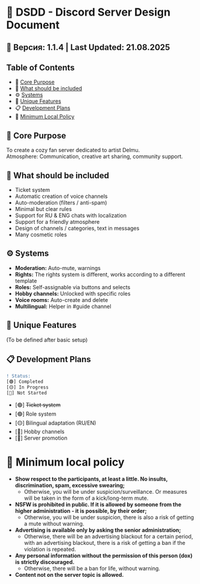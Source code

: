 # 📑 DSDD - Discord Server Design Document

## 📌 Версия: 1.1.4 | Last Updated: 21.08.2025

## Table of Contents
- 🎯 [Core Purpose](#-core-purpose)
- 📌 [What should be included](#-what-should-be-included)
- ⚙️ [Systems](#️-systems)
- 🌟 [Unique Features](#-unique-features)
- 📋 [Development Plans](#-development-plans)
- 📜 [Minimum Local Policy](#-minimum-local-policy)

## 🎯 Core Purpose
To create a cozy fan server dedicated to artist Delmu.  
Atmosphere: Communication, creative art sharing, community support.

## 📌 What should be included
- Ticket system
- Automatic creation of voice channels
- Auto-moderation (filters / anti-spam)
- Minimal but clear rules
- Support for RU & ENG chats with localization
- Support for a friendly atmosphere
- Design of channels / categories, text in messages
- Many cosmetic roles

## ⚙️ Systems
- **Moderation:** Auto-mute, warnings
- **Rights:** The rights system is different, works according to a different template
- **Roles:** Self-assignable via buttons and selects
- **Hobby channels:** Unlocked with specific roles
- **Voice rooms:** Auto-create and delete
- **Multilingual:** Helper in #guide channel

## 🌟 Unique Features
(To be defined after basic setup)

## 📋 Development Plans
```diff
! Status:
[🟢] Completed
[🟡] In Progress
[🔴] Not Started
```
- [🟢] ~~Ticket system~~
- [🟢] Role system
- [🟡] Bilingual adaptation (RU/EN)
- [🔴] Hobby channels
- [🔴] Server promotion

# 📜 Minimum local policy
- **Show respect to the participants, at least a little. No insults, discrimination, spam, excessive swearing;**
   - Otherwise, you will be under suspicion/surveillance. Or measures will be taken in the form of a kick/long-term mute.
- **NSFW is prohibited in public. If it is allowed by someone from the higher administration - it is possible, by their order;**
   - Otherwise, you will be under suspicion, there is also a risk of getting a mute without warning.
- **Advertising is available only by asking the senior administration;**
   - Otherwise, there will be an advertising blackout for a certain period, with an advertising blackout, there is a risk of getting a ban if the violation is repeated.
- **Any personal information without the permission of this person (dox) is strictly discouraged.**
   - Otherwise, there will be a ban for life, without warning.
- **Content not on the server topic is allowed.**

